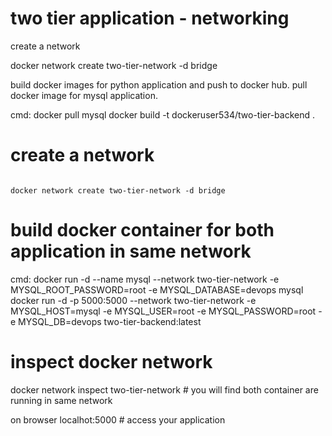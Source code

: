 # two tier application - networking 

create a network 

docker network create two-tier-network -d bridge

build docker images for python application and push to docker hub. pull docker image for mysql application.

cmd: docker pull mysql 
     docker build -t dockeruser534/two-tier-backend .

# create a network
                                                                                                                          docker network create two-tier-network -d bridge

# build docker container for both application in same network

cmd:   docker run -d --name mysql --network two-tier-network -e MYSQL_ROOT_PASSWORD=root -e MYSQL_DATABASE=devops mysql   
        docker run -d -p 5000:5000 --network two-tier-network -e MYSQL_HOST=mysql -e MYSQL_USER=root -e MYSQL_PASSWORD=root -e MYSQL_DB=devops two-tier-backend:latest

# inspect docker network 

  docker network inspect two-tier-network  # you will find both container are running in same network

on browser 
localhot:5000                   # access your application 


